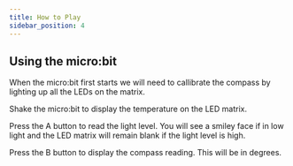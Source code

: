 ```yaml
---
title: How to Play
sidebar_position: 4
---
```


## Using the micro:bit

When the micro:bit first starts we will need to callibrate the compass by lighting up all the LEDs on the matrix.

Shake the micro:bit to display the temperature on the LED matrix.

Press the A button to read the light level. You will see a smiley face if in low light and the LED matrix will remain blank if the light level is high.

Press the B button to display the compass reading. This will be in degrees.